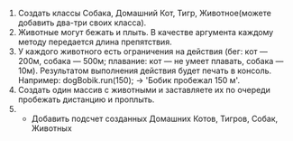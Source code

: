 1. Создать классы Собака, Домашний Кот, Тигр, Животное(можете добавить два-три своих класса).
2. Животные могут бежать и плыть. В качестве аргумента каждому методу передается длина препятствия.
3. У каждого животного есть ограничения на действия (бег: кот — 200м, собака — 500м; плавание: кот — не умеет плавать, собака — 10м). Результатом выполнения действия будет печать в консоль. Например: dogBobik.run(150); -> 'Бобик пробежал 150 м'.
4. Создать один массив с животными и заставляете их по очереди пробежать дистанцию и проплыть.
5. * Добавить подсчет созданных Домашних Котов, Тигров, Собак, Животных 